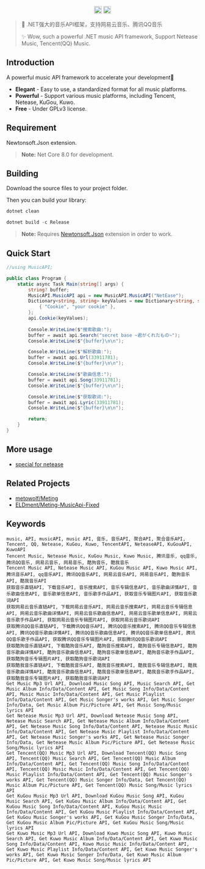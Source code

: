<p align="center">

<img alt="Author" src="https://img.shields.io/badge/Author-ELDment-blue.svg?style=flat-square" height="20"/>
<img alt="Star" src="https://img.shields.io/github/stars/ELDment/CSharp-Music-API?style=for-the-badge&logo=github" height="20">

</p>

 > 🍰 .NET强大的音乐API框架，支持网易云音乐、腾讯QQ音乐
 >
 > ✨ Wow, such a powerful .NET music API framework, Support Netease Music, Tencent(QQ) Music.

## Introduction

A powerful music API framework to accelerate your development🎡
 + **Elegant** - Easy to use, a standardized format for all music platforms.
 + **Powerful** - Support various music platforms, including Tencent, Netease, KuGou, Kuwo.
 + **Free** - Under GPLv3 license.

## Requirement
Newtonsoft.Json extension.
> **Note:** Net Core 8.0 for development.

## Building
Download the source files to your project folder.

Then you can build your library:

```powershell
dotnet clean

dotnet build -c Release
```

> **Note:** Requires [Newtonsoft.Json](https://github.com/JamesNK/Newtonsoft.Json) extension in order to work.


## Quick Start
```csharp
//using MusicAPI;

public class Program {
	static async Task Main(string[] args) {
		string? buffer;
		MusicAPI.MusicAPI api = new MusicAPI.MusicAPI("NetEase");
		Dictionary<string, string> keyValues = new Dictionary<string, string> {
			{ "Cookie", "your cookie" },
		};
		api.Cookie(keyValues);
		
		Console.WriteLine($"搜索歌曲:");
		buffer = await api.Search("secret base ~君がくれたもの~");
		Console.WriteLine($"{buffer}\n\n");

		Console.WriteLine($"解析歌曲:");
		buffer = await api.Url(33911781);
		Console.WriteLine($"{buffer}\n\n");

		Console.WriteLine($"歌曲信息:");
		buffer = await api.Song(33911781);
		Console.WriteLine($"{buffer}\n\n");

		Console.WriteLine($"获取歌词:");
		buffer = await api.Lyric(33911781);
		Console.WriteLine($"{buffer}\n\n");

		return;
	}
}
```

## More usage
 - [special for netease](https://github.com/metowolf/Meting/wiki/special-for-netease)

## Related Projects
 - [metowolf/Meting](https://github.com/metowolf/Meting)
 - [ELDment/Meting-MusicApi-Fixed](https://github.com/ELDment/Meting-MusicApi-Fixed)

## Keywords
```
music, API, musicAPI, music API, 音乐, 音乐API, 聚合API, 聚合音乐API, Tencent, QQ, Netease, KuGou, Kuwo, TencentAPI, NeteaseAPI, KuGouAPI, KuwoAPI
Tencent Music, Netease Music, KuGou Music, Kuwo Music, 腾讯音乐, qq音乐, 腾讯QQ音乐, 网易云音乐, 网易音乐, 酷狗音乐, 酷我音乐
Tencent Music API, Netease Music API, KuGou Music API, Kuwo Music API, 腾讯音乐API, qq音乐API, 腾讯QQ音乐API, 网易云音乐API, 网易音乐API, 酷狗音乐API, 酷我音乐API
获取音乐直链API, 下载音乐API, 音乐搜索API, 音乐专辑信息API, 音乐歌曲详情API, 音乐歌曲信息API, 音乐歌单信息API, 音乐歌手作品API, 获取音乐专辑图片API, 获取音乐歌词API
获取网易云音乐直链API, 下载网易云音乐API, 网易云音乐搜索API, 网易云音乐专辑信息API, 网易云音乐歌曲详情API, 网易云音乐歌曲信息API, 网易云音乐歌单信息API, 网易云音乐歌手作品API, 获取网易云音乐专辑图片API, 获取网易云音乐歌词API
获取腾讯QQ音乐直链API, 下载腾讯QQ音乐API, 腾讯QQ音乐搜索API, 腾讯QQ音乐专辑信息API, 腾讯QQ音乐歌曲详情API, 腾讯QQ音乐歌曲信息API, 腾讯QQ音乐歌单信息API, 腾讯QQ音乐歌手作品API, 获取腾讯QQ音乐专辑图片API, 获取腾讯QQ音乐歌词API
获取酷狗音乐直链API, 下载酷狗音乐API, 酷狗音乐搜索API, 酷狗音乐专辑信息API, 酷狗音乐歌曲详情API, 酷狗音乐歌曲信息API, 酷狗音乐歌单信息API, 酷狗音乐歌手作品API, 获取酷狗音乐专辑图片API, 获取酷狗音乐歌词API
获取酷我音乐直链API, 下载酷我音乐API, 酷我音乐搜索API, 酷我音乐专辑信息API, 酷我音乐歌曲详情API, 酷我音乐歌曲信息API, 酷我音乐歌单信息API, 酷我音乐歌手作品API, 获取酷我音乐专辑图片API, 获取酷我音乐歌词API
Get Music Mp3 Url API, Download Music Song API, Music Search API, Get Music Album Info/Data/Content API, Get Music Song Info/Data/Content API, Music Music Info/Data/Content API, Get Music Playlist Info/Data/Content API, Get Music Songer's works API, Get Music Songer Info/Data, Get Music Album Pic/Picture API, Get Music Song/Music lyrics API
Get Netease Music Mp3 Url API, Download Netease Music Song API, Netease Music Search API, Get Netease Music Album Info/Data/Content API, Get Netease Music Song Info/Data/Content API, Netease Music Music Info/Data/Content API, Get Netease Music Playlist Info/Data/Content API, Get Netease Music Songer's works API, Get Netease Music Songer Info/Data, Get Netease Music Album Pic/Picture API, Get Netease Music Song/Music lyrics API
Get Tencent(QQ) Music Mp3 Url API, Download Tencent(QQ) Music Song API, Tencent(QQ) Music Search API, Get Tencent(QQ) Music Album Info/Data/Content API, Get Tencent(QQ) Music Song Info/Data/Content API, Tencent(QQ) Music Music Info/Data/Content API, Get Tencent(QQ) Music Playlist Info/Data/Content API, Get Tencent(QQ) Music Songer's works API, Get Tencent(QQ) Music Songer Info/Data, Get Tencent(QQ) Music Album Pic/Picture API, Get Tencent(QQ) Music Song/Music lyrics API
Get KuGou Music Mp3 Url API, Download KuGou Music Song API, KuGou Music Search API, Get KuGou Music Album Info/Data/Content API, Get KuGou Music Song Info/Data/Content API, KuGou Music Music Info/Data/Content API, Get KuGou Music Playlist Info/Data/Content API, Get KuGou Music Songer's works API, Get KuGou Music Songer Info/Data, Get KuGou Music Album Pic/Picture API, Get KuGou Music Song/Music lyrics API
Get Kuwo Music Mp3 Url API, Download Kuwo Music Song API, Kuwo Music Search API, Get Kuwo Music Album Info/Data/Content API, Get Kuwo Music Song Info/Data/Content API, Kuwo Music Music Info/Data/Content API, Get Kuwo Music Playlist Info/Data/Content API, Get Kuwo Music Songer's works API, Get Kuwo Music Songer Info/Data, Get Kuwo Music Album Pic/Picture API, Get Kuwo Music Song/Music lyrics API
```